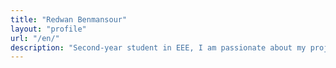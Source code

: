 ```yaml
---
title: "Redwan Benmansour"
layout: "profile"
url: "/en/"
description: "Second-year student in EEE, I am passionate about my projects and aim to become an engineer. I am eager to master modern technology to create innovative solutions for a better future."
---
```

